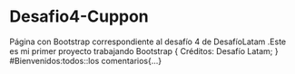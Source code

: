 # Desafio4-Cuppon
Página con Bootstrap correspondiente al desafío 4 de DesafíoLatam 
.Este es mi primer proyecto trabajando Bootstrap {
Créditos: Desafío Latam;
}
#Bienvenidos:todos::los comentarios{...}
